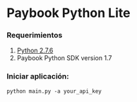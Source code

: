 
# Paybook Python Lite

### Requerimientos

1. [Python 2.7.6](https://www.python.org/downloads/)
2. Paybook Python SDK version 1.7

### Iniciar aplicación:

```
python main.py -a your_api_key
```
